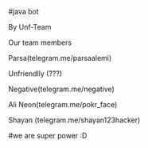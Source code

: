 #java bot

By Unf-Team

Our team members

Parsa(telegram.me/parsaalemi) 

Unfriendlly (???)

Negative(telegram.me/negative)

Ali Neon(telegram.me/pokr_face)

Shayan (telegram.me/shayan123hacker)


#we are super power  :D
